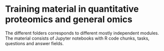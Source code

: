 # Training material in quantitative proteomics and general omics

The different folders corresponds to different mostly independent modules. The material consists of Jupyter notebooks with R code chunks, tasks, questions and answer fields. 


